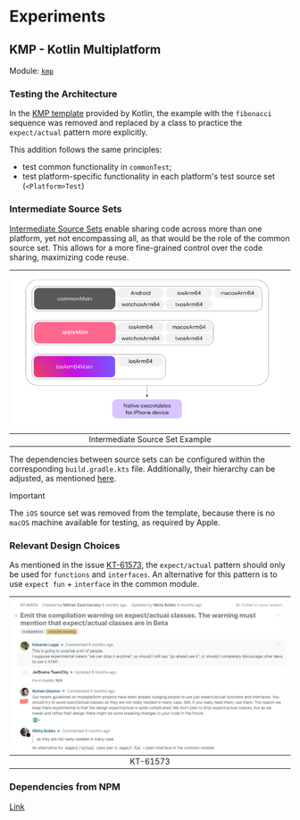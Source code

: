 # Experiments

## KMP - Kotlin Multiplatform

Module: [`kmp`](./kmp)

### Testing the Architecture

In the [KMP template](https://github.com/Kotlin/multiplatform-library-template) provided by Kotlin,
the example with the `fibonacci` sequence was removed
and replaced by a class to practice the `expect/actual` pattern more explicitly.

This addition follows the same principles:

- test common functionality in `commonTest`;
- test platform-specific functionality in each platform's test source set (`<Platform>Test`)

### Intermediate Source Sets

[Intermediate Source Sets](https://kotlinlang.org/docs/multiplatform-discover-project.html#intermediate-source-sets)
enable sharing code
across more than one platform,
yet not encompassing all, as that would be the role of the common source set.
This allows for a more fine-grained control over the code sharing, maximizing code reuse.

| ![Intermediate Source Set](./docs/imgs/inter-source-set.png) |
|:------------------------------------------------------------:|
|               Intermediate Source Set Example                |

The dependencies between source sets can be configured within the corresponding `build.gradle.kts` file. Additionally,
their hierarchy can be adjusted,
as mentioned [here](https://kotlinlang.org/docs/multiplatform-hierarchy.html#manual-configuration).

> [!IMPORTANT]
> The `iOS` source set was removed from the template,
> because there is no `macOS` machine available for testing, as required by Apple.

### Relevant Design Choices

As mentioned in the issue [KT-61573](https://youtrack.jetbrains.com/issue/KT-61573), the `expect/actual` pattern
should only be used for `functions` and `interfaces`.
An alternative for this pattern is to use `expect fun` + `interface` in the common module.

| ![KT-61573](./docs/imgs/kt-61573.png) |
|:-------------------------------------:|
|               KT-61573                |

### Dependencies from NPM

[Link](https://kotlinlang.org/docs/using-packages-from-npm.html)

